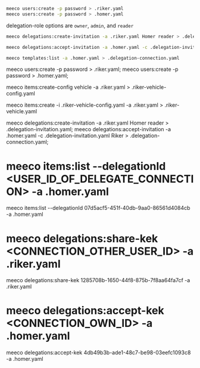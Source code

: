 ```bash
meeco users:create -p password > .riker.yaml
meeco users:create -p password > .homer.yaml
```

delegation-role options are `owner`, `admin`, and `reader`

```bash
meeco delegations:create-invitation -a .riker.yaml Homer reader > .delegation-invitation.yaml
```

```bash
meeco delegations:accept-invitation -a .homer.yaml -c .delegation-invitation.yaml Riker > .delegation-connection.yaml
```

```bash
meeco templates:list -a .homer.yaml > .delegation-connection.yaml
```




meeco users:create -p password > .riker.yaml;
meeco users:create -p password > .homer.yaml;

meeco items:create-config vehicle -a .riker.yaml > .riker-vehicle-config.yaml

meeco items:create -i .riker-vehicle-config.yaml -a .riker.yaml > .riker-vehicle.yaml


meeco delegations:create-invitation -a .riker.yaml Homer reader > .delegation-invitation.yaml;
meeco delegations:accept-invitation -a .homer.yaml -c .delegation-invitation.yaml Riker > .delegation-connection.yaml;

# meeco items:list --delegationId <USER_ID_OF_DELEGATE_CONNECTION> -a .homer.yaml
meeco items:list --delegationId 07d5acf5-451f-40db-9aa0-86561d4084cb -a .homer.yaml

# meeco delegations:share-kek <CONNECTION_OTHER_USER_ID> -a .riker.yaml
meeco delegations:share-kek 1285708b-1650-44f8-875b-7f8aa64fa7cf -a .riker.yaml

# meeco delegations:accept-kek <CONNECTION_OWN_ID> -a .homer.yaml
meeco delegations:accept-kek 4db49b3b-ade1-48c7-be98-03eefc1093c8 -a .homer.yaml